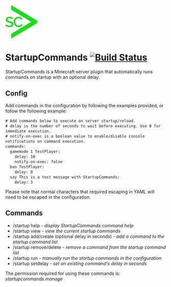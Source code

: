 <img width="100" src="/project_docs/StartupCommandsLogo.png"></a>
# StartupCommands [![Build Status](https://travis-ci.org/mattgd/StartupCommands.svg?branch=master)](https://travis-ci.org/mattgd/StartupCommands)

StartupCommands is a Minecraft server plugin that automatically runs commands on startup with an optional delay.

## Config
Add commands in the configuration by following the examples provided, or follow the following example:

```
# Add commands below to execute on server startup/reload.
# delay is the number of seconds to wait before executing. Use 0 for immediate execution.
# notify-on-exec is a boolean value to enable/disable console notifications on command execution.
commands:
  gamemode 1 TestPlayer:
    delay: 10
    notify-on-exec: false
  ban TestPlayer:
    delay: 0
  say This is a test message with StartupCommands:
    delay: 3
```

Please note that normal characters that required escaping in YAML will need to be escaped in the configuration.

## Commands
- /startup help - _display StartupCommands command help_
- /startup view - _view the current startup commands_
- /startup add/create (optional delay in seconds) <command string> - _add a command to the startup command list_
- /startup remove/delete <command string> - _remove a command from the startup command list_
- /startup run - _manually run the startup commands in the configuration_
- /startup setdelay <command ID> <delay in seconds> - _set an existing command's delay in seconds_

The permission required for using these commands is: _startupcommands.manage_
